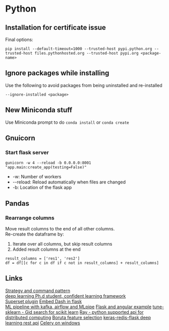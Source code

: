 # Python

## Installation for certificate issue
Final options:
```
pip install --default-timeout=1000 --trusted-host pypi.python.org --trusted-host files.pythonhosted.org --trusted-host pypi.org <package-name>
```

## Ignore packages while installing
Use the following to avoid packages from being uninstalled and re-installed
```
--ignore-installed <package>
```
## New Miniconda stuff
Use Miniconda prompt to do `conda install` or `conda create`  

## Gnuicorn
### Start flask server
```
gunicorn -w 4 --reload -b 0.0.0.0:8001 "app.main:create_app(testing=False)"
```
- -w: Number of workers
- --reload: Reload automatically when files are changed
- -b: Location of the flask app

## Pandas
### Rearrange columns
Move result columns to the end of all other columns.  
Re-create the dataframe by:
1. Iterate over all columns, but skip result columns
1. Added result columns at the end
```
result_columns = ['res1', 'res2']
df = df[[c for c in df if c not in result_columns] + result_columns]
```

## Links
[Strategy and command pattern](https://medium.com/@rrfd/strategy-and-command-design-patterns-wizards-and-sandwiches-applications-in-python-d1ee1c86e00f)  
[deep learning Ph.d student, confident learning framework](https://l7.curtisnorthcutt.com/about)  
[Superset plugin](https://www.npmjs.com/package/@superset-ui/plugin-chart-table)
[Embed Dash in flask](https://hackersandslackers.com/plotly-dash-with-flask/)  
[ML pipeline with kafka, airflow and MLpipe](https://medium.com/vantageai/keeping-your-ml-model-in-shape-with-kafka-airflow-and-mlflow-143d20024ba6)
[Flask and angular example](https://realpython.com/flask-by-example-part-1-project-setup/)
[tune-sklearn - Gid search for scikit learn](https://github.com/ray-project/tune-sklearn)
[Ray - python supported api for distributed computing](https://docs.ray.io/en/master/)
[Boruta feature selection](https://www.kaggle.com/residentmario/automated-feature-selection-with-boruta)
[keras-redis-flask deep learning rest api](https://www.pyimagesearch.com/2018/01/29/scalable-keras-deep-learning-rest-api/)
[Celery on windows](https://stackoverflow.com/questions/54717597/django-celery-scheduling-daily-tasks-on-windows-server)
